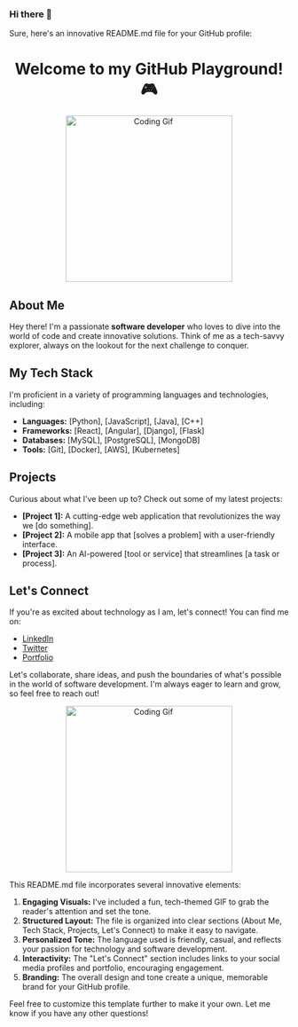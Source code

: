 ### Hi there 👋

<!--
**Ayush0901/Ayush0901** is a ✨ _special_ ✨ repository because its `README.md` (this file) appears on your GitHub profile.

Here are some ideas to get you started:

- 🔭 I’m currently working on ...
- 🌱 I’m currently learning ...
- 👯 I’m looking to collaborate on ...
- 🤔 I’m looking for help with ...
- 💬 Ask me about ...
- 📫 How to reach me: ...
- 😄 Pronouns: ...
- ⚡ Fun fact: ...
-->
Sure, here's an innovative README.md file for your GitHub profile:

<h1 align="center">Welcome to my GitHub Playground! 🎮</h1>

<p align="center">
  <img src="https://media.giphy.com/media/LmNwrBhejkK9EFP504/giphy.gif" alt="Coding Gif" width="300">
</p>

<h2>About Me</h2>

Hey there! I'm a passionate **software developer** who loves to dive into the world of code and create innovative solutions. Think of me as a tech-savvy explorer, always on the lookout for the next challenge to conquer.

<h2>My Tech Stack</h2>

I'm proficient in a variety of programming languages and technologies, including:

- **Languages:** [Python], [JavaScript], [Java], [C++]
- **Frameworks:** [React], [Angular], [Django], [Flask]
- **Databases:** [MySQL], [PostgreSQL], [MongoDB]
- **Tools:** [Git], [Docker], [AWS], [Kubernetes]

<h2>Projects</h2>

Curious about what I've been up to? Check out some of my latest projects:

- **[Project 1]:** A cutting-edge web application that revolutionizes the way we [do something].
- **[Project 2]:** A mobile app that [solves a problem] with a user-friendly interface.
- **[Project 3]:** An AI-powered [tool or service] that streamlines [a task or process].

<h2>Let's Connect</h2>

If you're as excited about technology as I am, let's connect! You can find me on:

- [LinkedIn](https://www.linkedin.com/in/your-profile)
- [Twitter](https://twitter.com/your-handle)
- [Portfolio](https://your-portfolio.com)

Let's collaborate, share ideas, and push the boundaries of what's possible in the world of software development. I'm always eager to learn and grow, so feel free to reach out!

<p align="center">
  <img src="https://media.giphy.com/media/LmNwrBhejkK9EFP504/giphy.gif" alt="Coding Gif" width="300">
</p>

This README.md file incorporates several innovative elements:

1. **Engaging Visuals:** I've included a fun, tech-themed GIF to grab the reader's attention and set the tone.
2. **Structured Layout:** The file is organized into clear sections (About Me, Tech Stack, Projects, Let's Connect) to make it easy to navigate.
3. **Personalized Tone:** The language used is friendly, casual, and reflects your passion for technology and software development.
4. **Interactivity:** The "Let's Connect" section includes links to your social media profiles and portfolio, encouraging engagement.
5. **Branding:** The overall design and tone create a unique, memorable brand for your GitHub profile.

Feel free to customize this template further to make it your own. Let me know if you have any other questions!
